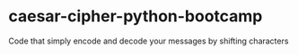 # caesar-cipher-python-bootcamp
Code that simply encode and decode your messages by shifting characters
